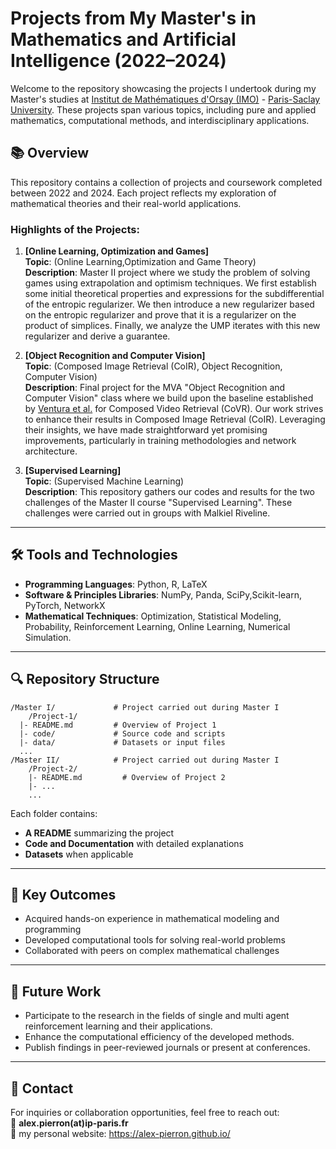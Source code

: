 # Projects from My Master's in Mathematics and Artificial Intelligence (2022–2024)

Welcome to the repository showcasing the projects I undertook during my Master's studies at [Institut de Mathématiques d'Orsay (IMO)](https://www.math.u-psud.fr) - [Paris-Saclay University](https://www.universite-paris-saclay.fr/en). These projects span various topics, including pure and applied mathematics, computational methods, and interdisciplinary applications.

## 📚 Overview

This repository contains a collection of projects and coursework completed between 2022 and 2024. Each project reflects my exploration of mathematical theories and their real-world applications.

### Highlights of the Projects:

1. **[Online Learning, Optimization and Games]**  
   **Topic**: (Online Learning,Optimization and Game Theory)  
   **Description**: Master II project where we study the problem of solving games using extrapolation and optimism techniques. We first establish some initial theoretical properties and expressions for the subdifferential of the entropic regularizer. We then introduce a new regularizer based on the entropic regularizer and prove that it is a regularizer on the product of simplices. Finally, we analyze the UMP iterates with this new regularizer and derive a guarantee.  

2. **[Object Recognition and Computer Vision]**  
   **Topic**: (Composed Image Retrieval (CoIR), Object Recognition, Computer Vision)  
   **Description**: Final project for the MVA "Object Recognition and Computer Vision" class where we build upon the baseline established by [Ventura et al.](https://arxiv.org/abs/2308.14746) for Composed Video Retrieval (CoVR). Our work strives to enhance their results in Composed Image Retrieval (CoIR). Leveraging their insights, we have made straightforward yet promising improvements, particularly in training methodologies and network architecture. 

3. **[Supervised Learning]**  
   **Topic**: (Supervised Machine Learning)  
   **Description**: This repository gathers our codes and results for the two challenges of the Master II course "Supervised Learning". These challenges were carried out in groups with Malkiel Riveline.

---

## 🛠️ Tools and Technologies

- **Programming Languages**: Python, R, LaTeX  
- **Software & Principles Libraries**: NumPy, Panda, SciPy,Scikit-learn, PyTorch, NetworkX
- **Mathematical Techniques**: Optimization, Statistical Modeling, Probability, Reinforcement Learning, Online Learning, Numerical Simulation.

---

## 🔍 Repository Structure

```plaintext
/Master I/             # Project carried out during Master I
    /Project-1/
  |- README.md         # Overview of Project 1
  |- code/             # Source code and scripts
  |- data/             # Datasets or input files
  ...
/Master II/            # Project carried out during Master I
    /Project-2/
    |- README.md         # Overview of Project 2
    |- ...
    ...
```
Each folder contains:
- **A README** summarizing the project
- **Code and Documentation** with detailed explanations
- **Datasets** when applicable

---

## 🌟 Key Outcomes

- Acquired hands-on experience in mathematical modeling and programming
- Developed computational tools for solving real-world problems
- Collaborated with peers on complex mathematical challenges

---

## 🚀 Future Work

- Participate to the research in the fields of single and multi agent reinforcement learning and their applications.
- Enhance the computational efficiency of the developed methods.
- Publish findings in peer-reviewed journals or present at conferences.

---

## 📩 Contact

For inquiries or collaboration opportunities, feel free to reach out:  
📧 **alex.pierron(at)ip-paris.fr**  
💼 my personal website: https://alex-pierron.github.io/
